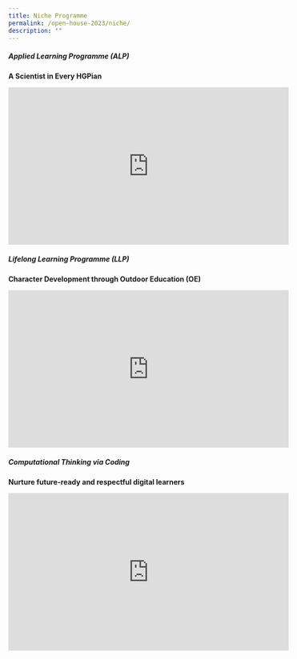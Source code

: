 ```yaml
---
title: Niche Programme
permalink: /open-house-2023/niche/
description: ""
---
```

##### Applied Learning Programme (ALP)
**A Scientist in Every HGPian**
<iframe allowfullscreen="" allow="accelerometer; autoplay; clipboard-write; encrypted-media; gyroscope; picture-in-picture; web-share" frameborder="0" title="YouTube video player" src="https://www.youtube.com/embed/wFFSUw0ofm8" height="315" width="560"></iframe>




##### Lifelong Learning Programme (LLP)
**Character Development through Outdoor Education (OE)**
<iframe allowfullscreen="" allow="accelerometer; autoplay; clipboard-write; encrypted-media; gyroscope; picture-in-picture; web-share" frameborder="0" title="YouTube video player" src="https://www.youtube.com/embed/5n8FLnbZXAI" height="315" width="560"></iframe>



##### Computational Thinking via Coding
**Nurture future-ready and respectful digital learners**
<iframe allowfullscreen="" allow="accelerometer; autoplay; clipboard-write; encrypted-media; gyroscope; picture-in-picture; web-share" frameborder="0" title="YouTube video player" src="https://www.youtube.com/embed/LO7Qi_DYWMA" height="315" width="560"></iframe>
